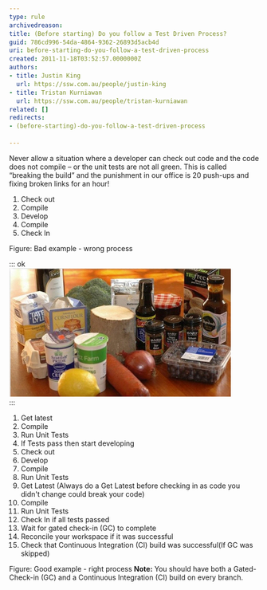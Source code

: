 ```yaml
---
type: rule
archivedreason: 
title: (Before starting) Do you follow a Test Driven Process?
guid: 786cd996-54da-4864-9362-26893d5acb4d
uri: before-starting-do-you-follow-a-test-driven-process
created: 2011-11-18T03:52:57.0000000Z
authors:
- title: Justin King
  url: https://ssw.com.au/people/justin-king
- title: Tristan Kurniawan
  url: https://ssw.com.au/people/tristan-kurniawan
related: []
redirects:
- (before-starting)-do-you-follow-a-test-driven-process

---
```


Never allow a situation where a developer can check out code and the code does not compile – or the unit tests are not all green. This is called “breaking the build” and the punishment in our office is 20 push-ups and fixing broken links for an hour!   
<!--endintro-->

1. Check out
2. Compile
3. Develop
4. Compile
5. Check In

Figure: Bad example - wrong process

::: ok  
![Figure: Before you start cooking prepare all your ingredients. Before you start coding, "Get Latest" the right way](BeforeCoding.jpg)  
:::

1. Get latest
2. Compile
3. Run Unit Tests
4. If Tests pass then start developing
5. Check out
6. Develop
7. Compile
8. Run Unit Tests
9. Get Latest (Always do a Get Latest before checking in as code you didn't change could break your code)
10. Compile
11. Run Unit Tests
12. Check In if all tests passed
13. Wait for gated check-in (GC) to complete
14. Reconcile your workspace if it was successful
15. Check that Continuous Integration (CI) build was successful(If GC was skipped)

Figure: Good example - right process
**Note:** You should have both a Gated-Check-in (GC) and a Continuous Integration (CI) build on every branch.
